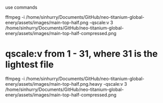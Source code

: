use commands

ffmpeg -i /home/sinhurry/Documents/GitHub/neo-titanium-global-enery/assets/images/main-top-half.png -qscale:v 3 /home/sinhurry/Documents/GitHub/neo-titanium-global-enery/assets/images/main-top-half-compressed.png


# qscale:v from 1 - 31, where 31 is the lightest file
ffmpeg -i /home/sinhurry/Documents/GitHub/neo-titanium-global-enery/assets/images/main-top-half.png.heavy -qscale:v 3 /home/sinhurry/Documents/GitHub/neo-titanium-global-enery/assets/images/main-top-half-compressed.png
